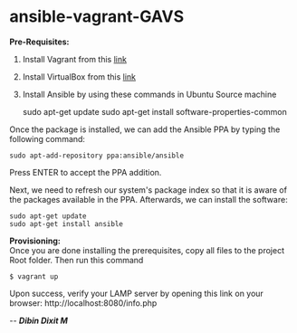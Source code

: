 # ansible-vagrant-GAVS

<b>Pre-Requisites:</b> </br>
1. Install Vagrant from this <a href="https://www.vagrantup.com/downloads.html ">link</a> </br>
2. Install VirtualBox from this <a href="https://www.virtualbox.org/wiki/Linux_Downloads">link</a> </br>  
3. Install Ansible by using these commands in Ubuntu Source machine</br>

    sudo apt-get update
    sudo apt-get install software-properties-common

Once the package is installed, we can add the Ansible PPA by typing the following command:

    sudo apt-add-repository ppa:ansible/ansible

Press ENTER to accept the PPA addition.

Next, we need to refresh our system's package index so that it is aware of the packages available in the PPA. Afterwards, we can install the software:

    sudo apt-get update
    sudo apt-get install ansible
    

<b>Provisioning: </b> </br>
Once you are done installing the prerequisites, copy all files to the project Root folder.
Then run this command

    $ vagrant up

Upon success, verify your LAMP server by opening this link on your browser: http://localhost:8080/info.php

-- <i><b>Dibin Dixit M </b></i>
